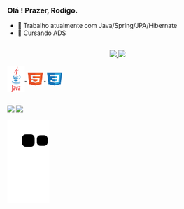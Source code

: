 ### Olá ! Prazer, Rodigo.

- 🔭 Trabalho atualmente com Java/Spring/JPA/Hibernate
- 🌱 Cursando ADS

<br>
<div align="center">
  <a href="https://www.linkedin.com/in/rodrigogds">
  <img height="170em" src="https://github-readme-stats.vercel.app/api?username=rodrigogdsilva&show_icons=true&theme=dark&include_all_commits=true&count_private=true"/>
  <img height="170em" src="https://github-readme-stats.vercel.app/api/top-langs/?username=rodrigogdsilva&layout=compact&langs_count=7&theme=dark"/>
</div>

  
  <div style="display: inline_block"><br>
    <img align="center" alt="Rodrigo-Java" height="60" width="40" src="https://raw.githubusercontent.com/devicons/devicon/master/icons/java/java-original-wordmark.svg">
  <img align="center" alt="Rodrigo-HTML" height="30" width="40" src="https://raw.githubusercontent.com/devicons/devicon/master/icons/html5/html5-original.svg">
  <img align="center" alt="Rodrigo-CSS" height="30" width="40" src="https://raw.githubusercontent.com/devicons/devicon/master/icons/css3/css3-original.svg">
 
</div>
  
  ##
  
  <div> 
  <a href = "mailto:rodrigo-459@gmail.com"><img src="https://img.shields.io/badge/Gmail-D14836?style=for-the-badge&logo=gmail&logoColor=white" target="_blank"></a>
  <a href="https://www.linkedin.com/in/rodrigogds" target="_blank"><img src="https://img.shields.io/badge/-LinkedIn-%230077B5?style=for-the-badge&logo=linkedin&logoColor=white" target="_blank"></a> 
 
  
  ![Snake animation](https://github.com/Rodrigogdsilva/Rodrigogdsilva/blob/output/github-contribution-grid-snake.svg)
</div>
